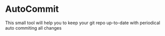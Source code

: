 # AutoCommit
This small tool will help you to keep your git repo up-to-date with periodical auto commiting all changes
